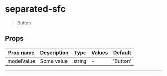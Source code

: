 # separated-sfc

> Button

## Props

| Prop name  | Description | Type   | Values | Default  |
| ---------- | ----------- | ------ | ------ | -------- |
| modelValue | Some value  | string | -      | 'Button' |

---

